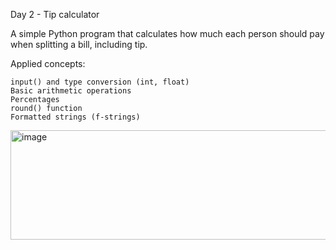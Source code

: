 Day 2 - Tip calculator

A simple Python program that calculates how much each person should pay when splitting a bill, including tip.

Applied concepts:

    input() and type conversion (int, float)
    Basic arithmetic operations
    Percentages
    round() function
    Formatted strings (f-strings)

<img width="667" height="175" alt="image" src="https://github.com/user-attachments/assets/0170acb1-bb18-46b9-80a8-6e05a2647aed" />
